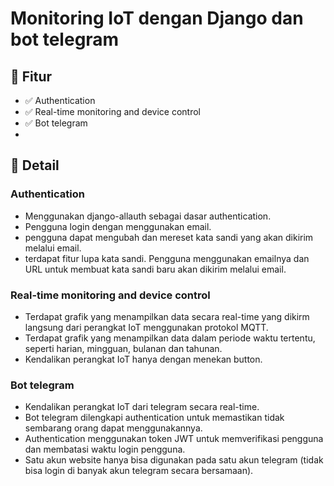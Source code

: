 # Monitoring IoT dengan Django dan bot telegram
## 📌 Fitur 
- ✅ Authentication 
- ✅ Real-time monitoring and device control
- ✅ Bot telegram
- 

## 📑 Detail
### Authentication
- Menggunakan django-allauth sebagai dasar authentication. 
- Pengguna login dengan menggunakan email.
- pengguna dapat mengubah dan mereset kata sandi yang akan dikirim melalui email.
- terdapat fitur lupa kata sandi. Pengguna menggunakan emailnya dan URL untuk membuat kata sandi baru akan dikirim melalui email.

### Real-time monitoring and device control
- Terdapat grafik yang menampilkan data secara real-time yang dikirm langsung dari perangkat IoT menggunakan protokol MQTT.
- Terdapat grafik yang menampilkan data dalam periode waktu tertentu, seperti harian, mingguan, bulanan dan tahunan.
- Kendalikan perangkat IoT hanya dengan menekan button.

### Bot telegram
- Kendalikan perangkat IoT dari telegram secara real-time.
- Bot telegram dilengkapi authentication untuk memastikan tidak sembarang orang dapat menggunakannya.
- Authentication menggunakan token JWT untuk memverifikasi pengguna dan membatasi waktu login pengguna.
- Satu akun website hanya bisa digunakan pada satu akun telegram (tidak bisa login di banyak akun telegram secara bersamaan).
